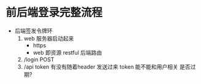 # 前后端登录完整流程

- 后端签发令牌环
    1. web 服务器启动起来
        - https
        - web 即资源 restful 后端路由
    2. /login POST
    3. /api token 有没有随着header 发送过来
        token 能不能和用户相关
        是否过期? 
